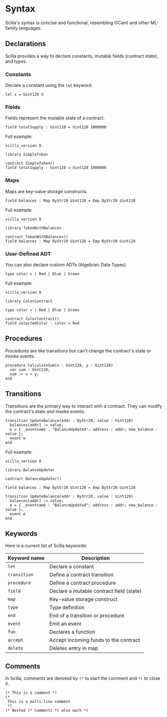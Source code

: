 # Syntax

Scilla's syntax is concise and functional, resembling OCaml and other ML-family
languages.

## Declarations

Scilla provides a way to declare constants, mutable fields (contract state), and
types.

### Constants

Declare a constant using the `let` keyword.

```scilla
let x = Uint128 5
```

### Fields

Fields represent the mutable state of a contract.

```scilla
field totalSupply : Uint128 = Uint128 1000000
```

Full example:

```scilla
scilla_version 0

library SimpleToken

contract SimpleToken()
field totalSupply : Uint128 = Uint128 1000000
```

### Maps

Maps are key-value storage constructs.

```scilla
field balances : Map ByStr20 Uint128 = Emp ByStr20 Uint128
```

Full example:

```scilla
scilla_version 0

library TokenWithBalances

contract TokenWithBalances()
field balances : Map ByStr20 Uint128 = Emp ByStr20 Uint128
```

### User-Defined ADT

You can also declare custom ADTs (Algebraic Data Types).

```scilla
type color = | Red | Blue | Green
```

Full example:

```scilla
scilla_version 0

library ColorContract

type color = | Red | Blue | Green

contract ColorContract()
field selectedColor : color = Red
```

## Procedures

Procedures are like transitions but can't change the contract's state or invoke
events.

```scilla
procedure CalculateSum(x : Uint128, y : Uint128)
  var sum : Uint128;
  sum := x + y;
end
```

## Transitions

Transitions are the primary way to interact with a contract. They can modify the
contract's state and invoke events.

```scilla
transition UpdateBalance(addr : ByStr20, value : Uint128)
  balances[addr] := value;
  e = { _eventname : "BalanceUpdated"; address : addr; new_balance : value };
  event e
end
```

Full example:

```scilla
scilla_version 0

library BalanceUpdater

contract BalanceUpdater()

field balances : Map ByStr20 Uint128 = Emp ByStr20 Uint128

transition UpdateBalance(addr : ByStr20, value : Uint128)
  balances[addr] := value;
  e = { _eventname : "BalanceUpdated"; address : addr; new_balance : value };
  event e
end

```

## Keywords

Here is a current list of Scilla keywords:

| Keyword name | Description                              |
| ------------ | ---------------------------------------- |
| `let`        | Declare a constant                       |
| `transition` | Define a contract transition             |
| `procedure`  | Define a contract procedure              |
| `field`      | Declare a mutable contract field (state) |
| `map`        | Key-value storage construct              |
| `type`       | Type definition                          |
| `end`        | End of a transition or procedure         |
| `event`      | Emit an event                            |
| `fun`        | Declares a function                      |
| `accept`     | Accept incoming funds to the contract    |
| `delete`     | Deletes entry in map                     |

## Comments

In Scilla, comments are denoted by `(*` to start the comment and `*)` to close
it.

```scilla
(* This is a comment *)
(*
 This is a multi-line comment
 *)
(* Nested (* Comments *) also work *)
```
